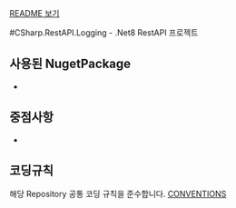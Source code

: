 [README 보기](../README.md)

#CSharp.RestAPI.Logging - .Net8 RestAPI 프로젝트


## 사용된 NugetPackage
- 

## 중점사항
- 

## 코딩규칙
해당 Repository 공통 코딩 규칙을 준수합니다.
[CONVENTIONS](CONVENTIONS.md)
